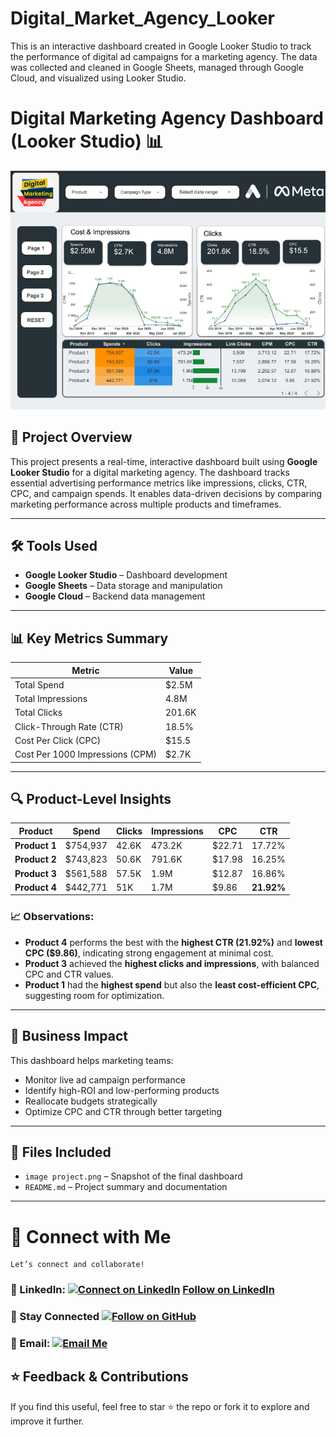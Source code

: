 # Digital_Market_Agency_Looker
This is an interactive dashboard created in Google Looker Studio to track the performance of digital ad campaigns for a marketing agency. The data was collected and cleaned in Google Sheets, managed through Google Cloud, and visualized using Looker Studio.
# Digital Marketing Agency Dashboard (Looker Studio) 📊

![Digital Marketing Dashboard](https://github.com/datawithbiswajeet/Digital_Market_Agency_Looker/blob/main/image%20project.png)

## 📌 Project Overview

This project presents a real-time, interactive dashboard built using **Google Looker Studio** for a digital marketing agency. The dashboard tracks essential advertising performance metrics like impressions, clicks, CTR, CPC, and campaign spends. It enables data-driven decisions by comparing marketing performance across multiple products and timeframes.

---

## 🛠️ Tools Used

- **Google Looker Studio** – Dashboard development  
- **Google Sheets** – Data storage and manipulation  
- **Google Cloud** – Backend data management

---

## 📊 Key Metrics Summary

| Metric             | Value    |
|--------------------|----------|
| Total Spend        | $2.5M    |
| Total Impressions  | 4.8M     |
| Total Clicks       | 201.6K   |
| Click-Through Rate (CTR) | 18.5%  |
| Cost Per Click (CPC)     | $15.5  |
| Cost Per 1000 Impressions (CPM) | $2.7K |

---

## 🔍 Product-Level Insights

| Product   | Spend     | Clicks  | Impressions | CPC   | CTR    |
|-----------|-----------|---------|-------------|-------|--------|
| **Product 1** | $754,937  | 42.6K   | 473.2K      | $22.71 | 17.72% |
| **Product 2** | $743,823  | 50.6K   | 791.6K      | $17.98 | 16.25% |
| **Product 3** | $561,588  | 57.5K   | 1.9M        | $12.87 | 16.86% |
| **Product 4** | $442,771  | 51K     | 1.7M        | $9.86  | **21.92%** |

### 📈 Observations:
- **Product 4** performs the best with the **highest CTR (21.92%)** and **lowest CPC ($9.86)**, indicating strong engagement at minimal cost.
- **Product 3** achieved the **highest clicks and impressions**, with balanced CPC and CTR values.
- **Product 1** had the **highest spend** but also the **least cost-efficient CPC**, suggesting room for optimization.

---

## 🎯 Business Impact

This dashboard helps marketing teams:
- Monitor live ad campaign performance  
- Identify high-ROI and low-performing products  
- Reallocate budgets strategically  
- Optimize CPC and CTR through better targeting

---

## 📎 Files Included

- `image project.png` – Snapshot of the final dashboard  
- `README.md` – Project summary and documentation  

---

# 🔗 Connect with Me
    Let’s connect and collaborate!

### 💼 LinkedIn: [![Connect on LinkedIn](https://img.shields.io/badge/LinkedIn-Connect-blue?logo=linkedin&style=social)](https://www.linkedin.com/in/datawithbiswajeet) <a class="libutton" href="https://www.linkedin.com/comm/mynetwork/discovery-see-all?usecase=PEOPLE_FOLLOWS&followMember=datawithbiswajeet" target="_blank">Follow on LinkedIn</a>

### 🙌 Stay Connected [![Follow on GitHub](https://img.shields.io/github/followers/datawithbiswajeet?label=Follow%20Me&style=social)](https://github.com/datawithbiswajeet)

### 📧 Email: [![Email Me](https://img.shields.io/badge/Email-Contact%20Me-red?style=social&logo=gmail)](mailto:datawithbiswajeet@gmail.com)



## ⭐ Feedback & Contributions

If you find this useful, feel free to star ⭐ the repo or fork it to explore and improve it further.

